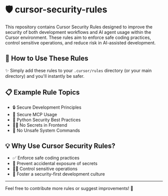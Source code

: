 # 🛡️ cursor-security-rules

This repository contains Cursor Security Rules designed to improve the security of both development workflows and AI agent usage within the Cursor environment. These rules aim to enforce safe coding practices, control sensitive operations, and reduce risk in AI-assisted development.

## 🚀 How to Use These Rules

✨ Simply add these rules to your `.cursor/rules` directory (or your main directory) and you'll instantly be safer.

## 📋 Example Rule Topics

- 🔒 Secure Development Principles
- 🤖 Secure MCP Usage
- 🐍 Python Security Best Practices
- 🕵️‍♂️ No Secrets in Frontend
- 🚫 No Unsafe System Commands

## 💡 Why Use Cursor Security Rules?

- ✅ Enforce safe coding practices
- 🛑 Prevent accidental exposure of secrets
- 👮‍♂️ Control sensitive operations
- 🤝 Foster a security-first development culture

---

Feel free to contribute more rules or suggest improvements! 📝
